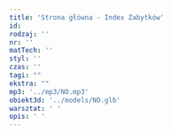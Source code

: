 ```yaml
---
title: 'Strona główna - Index Zabytków'
id: 
rodzaj: ''
nr: ''
matTech: ''
styl: ''
czas: ''
tagi: ""
ekstra: ""
mp3: '../mp3/NO.mp3'
obiekt3d: '../models/NO.glb'
warsztat: ' '
opis: ' '
---
```


